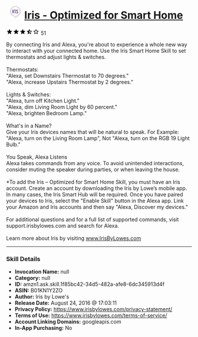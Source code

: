 # &nbsp;<img src="skill_icon" alt="Iris - Optimized for Smart Home icon" width="36"> [Iris - Optimized for Smart Home](http://alexa.amazon.com/#skills/amzn1.ask.skill.1f85bc42-34d5-482a-afe8-6dc345913d4f)
![3.9 stars](../../images/ic_star_black_18dp_1x.png)![3.9 stars](../../images/ic_star_black_18dp_1x.png)![3.9 stars](../../images/ic_star_black_18dp_1x.png)![3.9 stars](../../images/ic_star_half_black_18dp_1x.png)![3.9 stars](../../images/ic_star_border_black_18dp_1x.png) 51

By connecting Iris and Alexa, you're about to experience a whole new way to interact with your connected home. Use the Iris Smart Home Skill to set thermostats and adjust lights & switches.<br/> 
<br/>
Thermostats:
<br/>"Alexa, set Downstairs Thermostat to 70 degrees."
<br/>"Alexa, increase Upstairs Thermostat by 2 degrees."<br/>
<br/>
Lights & Switches:
<br/>"Alexa, turn off Kitchen Light."
<br/>"Alexa, dim Living Room Light by 60 percent."
<br/>"Alexa, brighten Bedroom Lamp."<br/>
<br/>
What's in a Name?<br/>
Give your Iris devices names that will be natural to speak.  For Example:  "Alexa, turn on the Living Room Lamp", Not "Alexa, turn on the RGB 19 Light Bulb."<br/>
<br/>
You Speak, Alexa Listens<br/>
Alexa takes commands from any voice. To avoid unintended interactions, consider muting the speaker during parties, or when leaving the house.<br/>
<br/>
*To add the Iris – Optimized for Smart Home Skill, you must have an Iris account. Create an account by downloading the Iris by Lowe’s mobile app. In many cases, the Iris Smart Hub will be required. Once you have paired your devices to Iris, select the "Enable Skill" button in the Alexa app.
Link your Amazon and Iris accounts and then say "Alexa, Discover my devices."<br/>
<br/>
For additional questions and for a full list of supported commands, visit support.irisbylowes.com and search for Alexa. <br/>
<br/>Learn more about Iris by visiting www.IrisByLowes.com

***

### Skill Details

* **Invocation Name:** null
* **Category:** null
* **ID:** amzn1.ask.skill.1f85bc42-34d5-482a-afe8-6dc345913d4f
* **ASIN:** B01KN1Y2ZO
* **Author:** Iris by Lowe's
* **Release Date:** August 24, 2016 @ 17:03:11
* **Privacy Policy:** https://www.irisbylowes.com/privacy-statement/
* **Terms of Use:** https://www.irisbylowes.com/terms-of-service/
* **Account Linking Domains:** googleapis.com
* **In-App Purchasing:** No
